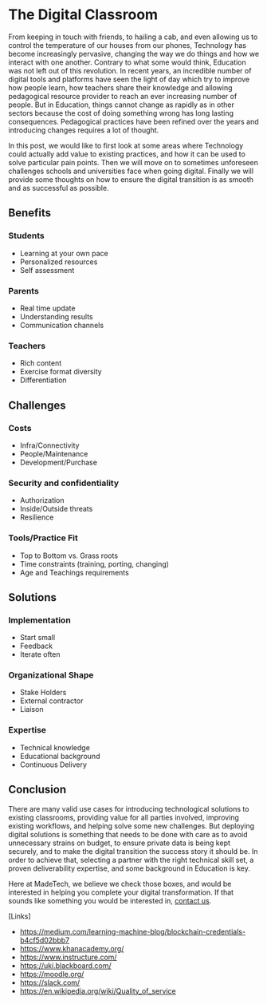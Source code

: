 # The Digital Classroom

From keeping in touch with friends, to hailing a cab, and even allowing us to
control the temperature of our houses from our phones, Technology has become
increasingly pervasive, changing the way we do things and how we interact with
one another. Contrary to what some would think, Education was not left out of
this revolution. In recent years, an incredible number of digital tools and
platforms have seen the light of day which try to improve how people learn, how
teachers share their knowledge and allowing pedagogical resource provider to
reach an ever increasing number of people. But in Education, things cannot
change as rapidly as in other sectors because the cost of doing something wrong
has long lasting consequences. Pedagogical practices have been refined over the
years and introducing changes requires a lot of thought.

In this post, we would like to first look at some areas where Technology could
actually add value to existing practices, and how it can be used to solve
particular pain points. Then we will move on to sometimes unforeseen challenges
schools and universities face when going digital. Finally we will provide some
thoughts on how to ensure the digital transition is as smooth and as successful
as possible.

## Benefits



### Students
- Learning at your own pace
- Personalized resources
- Self assessment

### Parents
- Real time update
- Understanding results
- Communication channels

### Teachers
- Rich content
- Exercise format diversity
- Differentiation

## Challenges

### Costs
- Infra/Connectivity
- People/Maintenance
- Development/Purchase

### Security and confidentiality
- Authorization
- Inside/Outside threats
- Resilience

### Tools/Practice Fit
- Top to Bottom vs. Grass roots
- Time constraints (training, porting, changing)
- Age and Teachings requirements

## Solutions

### Implementation
- Start small
- Feedback
- Iterate often

### Organizational Shape
- Stake Holders
- External contractor
- Liaison

### Expertise
- Technical knowledge
- Educational background
- Continuous Delivery

## Conclusion

There are many valid use cases for introducing technological solutions to
existing classrooms, providing value for all parties involved, improving
existing workflows, and helping solve some new challenges. But deploying digital
solutions is something that needs to be done with care as to avoid unnecessary
strains on budget, to ensure private data is being kept securely, and to make
the digital transition the success story it should be. In order to achieve that,
selecting a partner with the right technical skill set, a proven deliverability
expertise, and some background in Education is key.

Here at MadeTech, we believe we check those boxes, and would be interested in
helping you complete your digital transformation. If that sounds like something
you would be interested in, [contact us](https://www.madetech.com/contact).

[Links]
- https://medium.com/learning-machine-blog/blockchain-credentials-b4cf5d02bbb7
- https://www.khanacademy.org/
- https://www.instructure.com/
- https://uki.blackboard.com/
- https://moodle.org/
- https://slack.com/
- https://en.wikipedia.org/wiki/Quality_of_service
